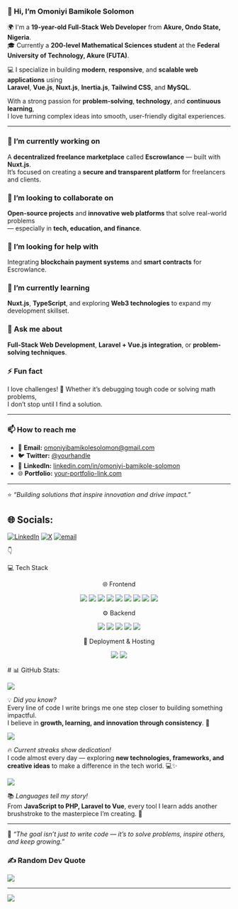 ### 👋 Hi, I’m Omoniyi Bamikole Solomon  

🌍 I'm a **19-year-old Full-Stack Web Developer** from **Akure, Ondo State, Nigeria**.  
🎓 Currently a **200-level Mathematical Sciences student** at the **Federal University of Technology, Akure (FUTA)**.  

💻 I specialize in building **modern**, **responsive**, and **scalable web applications** using  
**Laravel**, **Vue.js**, **Nuxt.js**, **Inertia.js**, **Tailwind CSS**, and **MySQL**.  

With a strong passion for **problem-solving**, **technology**, and **continuous learning**,  
I love turning complex ideas into smooth, user-friendly digital experiences.  

---

### 🔭 I’m currently working on  
A **decentralized freelance marketplace** called **Escrowlance** — built with **Nuxt.js**.  
It’s focused on creating a **secure and transparent platform** for freelancers and clients.  

### 👯 I’m looking to collaborate on  
**Open-source projects** and **innovative web platforms** that solve real-world problems  
— especially in **tech, education, and finance**.  

### 🤝 I’m looking for help with  
Integrating **blockchain payment systems** and **smart contracts** for Escrowlance.  

### 🌱 I’m currently learning  
**Nuxt.js**, **TypeScript**, and exploring **Web3 technologies** to expand my development skillset.  

### 💬 Ask me about  
**Full-Stack Web Development**, **Laravel + Vue.js integration**, or **problem-solving techniques**.  

### ⚡ Fun fact  
I love challenges! 🧠 Whether it’s debugging tough code or solving math problems,  
I don’t stop until I find a solution.  

---

### 📫 How to reach me  
- 📧 **Email:** [omoniyibamikolesolomon@gmail.com](mailto:omoniyibamikolesolomon@gmail.com)  
- 🐦 **Twitter:** [@yourhandle](https://twitter.com/)  
- 💼 **LinkedIn:** [linkedin.com/in/omoniyi-bamikole-solomon](https://linkedin.com/in/)  
- 🌐 **Portfolio:** [your-portfolio-link.com](https://your-portfolio-link.com)

---

⭐️ *“Building solutions that inspire innovation and drive impact.”*



## 🌐 Socials:
[![LinkedIn](https://img.shields.io/badge/LinkedIn-%230077B5.svg?logo=linkedin&logoColor=white)](https://linkedin.com/in/www.linkedin.com/in/devomoniyi) [![X](https://img.shields.io/badge/X-black.svg?logo=X&logoColor=white)](https://x.com/https://OmonyiBamikole) [![email](https://img.shields.io/badge/Email-D14836?logo=gmail&logoColor=white)](mailto:omoniyibamikole6@gmail.com) 

👇

💻 Tech Stack
<p align="center">
🌐 Frontend
</p> <p align="center"> <img src="https://img.shields.io/badge/html5-%23E34F26.svg?style=for-the-badge&logo=html5&logoColor=white" /> <img src="https://img.shields.io/badge/css3-%231572B6.svg?style=for-the-badge&logo=css3&logoColor=white" /> <img src="https://img.shields.io/badge/javascript-%23323330.svg?style=for-the-badge&logo=javascript&logoColor=%23F7DF1E" /> <img src="https://img.shields.io/badge/bootstrap-%238511FA.svg?style=for-the-badge&logo=bootstrap&logoColor=white" /> <img src="https://img.shields.io/badge/tailwindcss-%2338B2AC.svg?style=for-the-badge&logo=tailwind-css&logoColor=white" /> <img src="https://img.shields.io/badge/alpinejs-white.svg?style=for-the-badge&logo=alpinedotjs&logoColor=%238BC0D0" /> <img src="https://img.shields.io/badge/vue.js-%2335495e.svg?style=for-the-badge&logo=vuedotjs&logoColor=%234FC08D" /> <img src="https://img.shields.io/badge/Nuxt-002E3B?style=for-the-badge&logo=nuxt.js&logoColor=#00DC82" /> <img src="https://img.shields.io/badge/vite-%23646CFF.svg?style=for-the-badge&logo=vite&logoColor=white" /> </p>
<p align="center">
⚙️ Backend
</p> <p align="center"> <img src="https://img.shields.io/badge/php-%23777BB4.svg?style=for-the-badge&logo=php&logoColor=white" /> <img src="https://img.shields.io/badge/laravel-%23FF2D20.svg?style=for-the-badge&logo=laravel&logoColor=white" /> <img src="https://img.shields.io/badge/python-3670A0?style=for-the-badge&logo=python&logoColor=ffdd54" /> <img src="https://img.shields.io/badge/apache-%23D42029.svg?style=for-the-badge&logo=apache&logoColor=white" /> <img src="https://img.shields.io/badge/mysql-4479A1.svg?style=for-the-badge&logo=mysql&logoColor=white" /> </p>
<p align="center">
🚀 Deployment & Hosting
</p> <p align="center"> <img src="https://img.shields.io/badge/netlify-%23000000.svg?style=for-the-badge&logo=netlify&logoColor=#00C7B7" /> <img src="https://img.shields.io/badge/vercel-%23000000.svg?style=for-the-badge&logo=vercel&logoColor=white" /> </p>
# 📊 GitHub Stats:

![](https://github-readme-stats.vercel.app/api?username=Solomon&theme=dark&hide_border=false&include_all_commits=true&count_private=false)<br/>

💡 *Did you know?*  
Every line of code I write brings me one step closer to building something impactful.  
I believe in **growth, learning, and innovation through consistency**. 🚀  

![](https://nirzak-streak-stats.vercel.app/?user=Solomon&theme=dark&hide_border=false)<br/>

🔥 *Current streaks show dedication!*  
I code almost every day — exploring **new technologies, frameworks, and creative ideas** to make a difference in the tech world. 💻✨  

![](https://github-readme-stats.vercel.app/api/top-langs/?username=Solomon&theme=dark&hide_border=false&include_all_commits=true&count_private=false&layout=compact)

📚 *Languages tell my story!*  
From **JavaScript to PHP, Laravel to Vue**, every tool I learn adds another brushstroke to the masterpiece I’m creating. 🎨  

---
🌟 *“The goal isn’t just to write code — it’s to solve problems, inspire others, and keep growing.”*  


### ✍️ Random Dev Quote
![](https://quotes-github-readme.vercel.app/api?type=horizontal&theme=radical)

---
[![](https://visitcount.itsvg.in/api?id=Solomon&icon=0&color=0)](https://visitcount.itsvg.in)

<!-- Proudly created with GPRM ( https://gprm.itsvg.in ) -->
